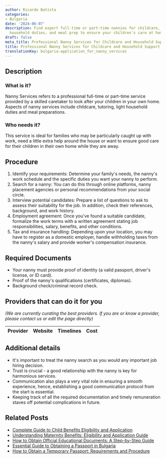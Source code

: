 ```yaml
---
author: Ricardo Batista
categories:
- Bulgaria
date: '2024-06-07'
description: Find expert full-time or part-time nannies for childcare, tutoring, light
  household duties, and meal prep to ensure your children's care at home.
draft: false
meta_title: Professional Nanny Services for Childcare and Household Support
title: Professional Nanny Services for Childcare and Household Support
translationKey: bulgaria-application_for_nanny_services
---
```


## Description
### What is it?
Nanny Services refers to a professional full-time or part-time service provided by a skilled caretaker to look after your children in your own home. Aspects of nanny services include childcare, tutoring, light household duties and meal preparations.

### Who needs it?
This service is ideal for families who may be particularly caught up with work, need a little extra help around the house or want to ensure good care for their children in their own home while they are away.

## Procedure
1. Identify your requirements: Determine your family's needs, the nanny's work schedule and the specific duties you want your nanny to perform.
2. Search for a nanny: You can do this through online platforms, nanny placement agencies or personal recommendations from your social circle.
3. Interview potential candidates: Prepare a list of questions to ask to assess their suitability for the job. In addition, check their references, background, and work history.
4. Employment agreement: Once you've found a suitable candidate, formalize the work terms with a written agreement stating job responsibilities, salary, benefits, and other conditions.
5. Tax and insurance handling: Depending upon your location, you may have to register as a domestic employer, handle withholding taxes from the nanny's salary and provide worker's compensation insurance.

## Required Documents
- Your nanny must provide proof of identity (a valid passport, driver's license, or ID card).
- Proof of the nanny's qualifications (certificates, diplomas).
- Background check/criminal record check.
  
## Providers that can do it for you

_(We are currently curating the best providers. If you are or know a provider, please contact us or edit the page directly)_

| Provider        |     Website     |     Timelines    |       Cost      |
| :-------------: | :-------------: |  :-------------: | :-------------: |

## Additional details
- It's important to treat the nanny search as you would any important job hiring decision.
- Trust is crucial - a good relationship with the nanny is key for harmonious services.
- Communication also plays a very vital role in ensuring a smooth experience, hence, establishing a good communication protocol from the start is essential. 
- Keeping track of all the required documentation and timely remuneration staves off potential complications in future.
## Related Posts

- [Complete Guide to Child Benefits Eligibility and Application](https://tramitit.com/guides/bulgaria/application_for_child_benefits/)
- [Understanding Maternity Benefits: Eligibility and Application Guide](https://tramitit.com/guides/bulgaria/application_for_maternity_benefits/)
- [How to Obtain Official Educational Documents: A Step-by-Step Guide](https://tramitit.com/guides/bulgaria/issuance_of_an_educational_document/)
- [Essential Guide to Obtaining a Passport in Bulgaria](https://tramitit.com/guides/bulgaria/issuance_of_a_passport/)
- [How to Obtain a Temporary Passport: Requirements and Procedure](https://tramitit.com/guides/bulgaria/issuance_of_a_temporary_passport/)